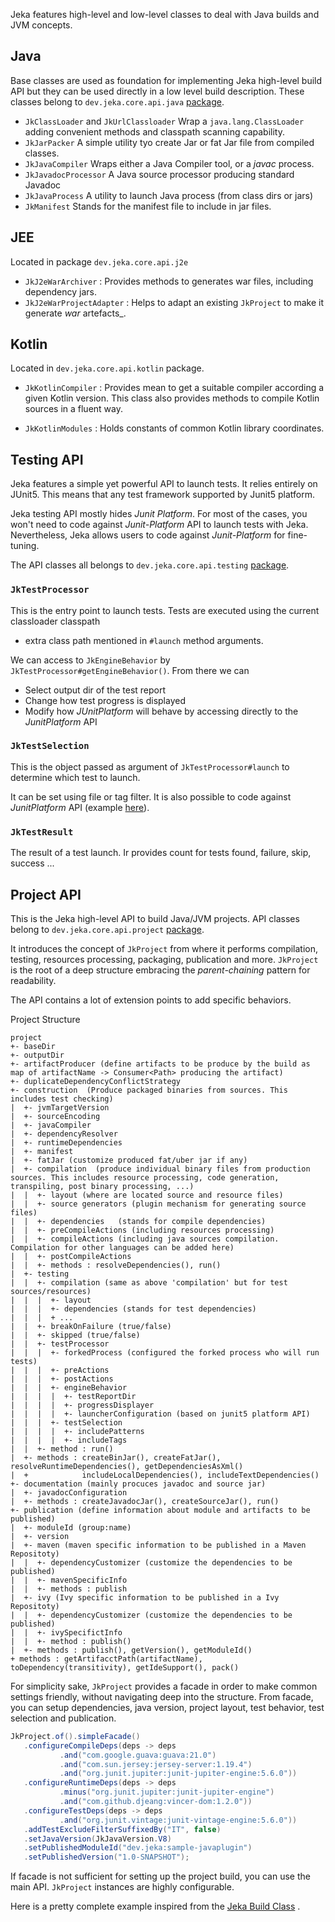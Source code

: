 Jeka features high-level and low-level classes to deal with Java builds and JVM concepts.

## Java

Base classes are used as foundation for implementing Jeka high-level build API but they can be used directly in a low level build description.
These classes belong to `dev.jeka.core.api.java` [package](https://github.com/jerkar/jeka/tree/master/dev.jeka.core/src/main/java/dev/jeka/core/api/java).

* `JkClassLoader` and `JkUrlClassloader` Wrap a `java.lang.ClassLoader` adding convenient methods and classpath scanning capability.
* `JkJarPacker` A simple utility tyo create Jar or fat Jar file from compiled classes.
* `JkJavaCompiler` Wraps either a Java Compiler tool, or a *javac* process.
* `JkJavadocProcessor` A Java source processor producing standard Javadoc
* `JkJavaProcess` A utility to launch Java process (from class dirs or jars)
* `JkManifest` Stands for the manifest file to include in jar files.

## JEE

Located in package `dev.jeka.core.api.j2e`

* `JkJ2eWarArchiver` : Provides methods to generates war files, including dependency jars.
* `JkJ2eWarProjectAdapter` : Helps to adapt an existing `JkProject` to make it generate _war_ artefacts_.

## Kotlin

Located in `dev.jeka.core.api.kotlin` package.

* `JkKotlinCompiler` : Provides mean to get a suitable compiler according a given Kotlin version. This class also provides methods to 
  compile Kotlin sources in a fluent way.

* `JkKotlinModules` : Holds constants of common Kotlin library coordinates.

## Testing API

Jeka features a simple yet powerful API to launch tests. It relies entirely on JUnit5. This means that any test framework supported by Junit5 platform.

Jeka testing API mostly hides *Junit Platform*. For most of the cases, you won't need to code
against *Junit-Platform* API to launch tests with Jeka. Nevertheless, Jeka allows users to
code against *Junit-Platform* for fine-tuning.

The API classes all belongs to `dev.jeka.core.api.testing` [package](https://github.com/jerkar/jeka/tree/master/dev.jeka.core/src/main/java/dev/jeka/core/api/java/testing).

### `JkTestProcessor` 

This is the entry point to launch tests. Tests are executed using the current classloader classpath 
+ extra class path mentioned in `#launch` method arguments.
  
We can access to `JkEngineBehavior` by `JkTestProcessor#getEngineBehavior()`. From there we can 
  
  * Select output dir of the test report
  * Change how test progress is displayed
  * Modify how _JUnitPlatform_ will behave by accessing directly to the _JunitPlatform_ API 

### `JkTestSelection` 

This is the object passed as argument of `JkTestProcessor#launch` to determine which test to launch. 

It can be set using file or tag filter. It is also possible to code against  _JunitPlatform_ API (example [here](https://github.com/jerkar/jeka/blob/master/samples/dev.jeka.samples.junit5/jeka/def/Junit5Build.java)).

### `JkTestResult` 

The result of a test launch. Ir provides count for tests found, failure, skip, success ...


## Project API

This is the Jeka high-level API to build Java/JVM projects. API classes belong to  `dev.jeka.core.api.project` [package](https://github.com/jerkar/jeka/tree/master/dev.jeka.core/src/main/java/dev/jeka/core/api/project).

It introduces the concept of `JkProject` from where it performs compilation, testing, resources processing, packaging, publication and more.
`JkProject` is the root of a deep structure embracing the *parent-chaining* pattern for readability.

The API contains a lot of extension points to add specific behaviors.

Project Structure 
``` title="JkProject structure"
project
+- baseDir
+- outputDir
+- artifactProducer (define artifacts to be produce by the build as map of artifactName -> Consumer<Path> producing the artifact)
+- duplicateDependencyConflictStrategy
+- construction  (Produce packaged binaries from sources. This includes test checking)
|  +- jvmTargetVersion
|  +- sourceEncoding
|  +- javaCompiler
|  +- dependencyResolver
|  +- runtimeDependencies
|  +- manifest
|  +- fatJar (customize produced fat/uber jar if any)
|  +- compilation  (produce individual binary files from production sources. This includes resource processing, code generation, transpiling, post binary processing, ...)
|  |  +- layout (where are located source and resource files)
|  |  +- source generators (plugin mechanism for generating source files)
|  |  +- dependencies   (stands for compile dependencies)
|  |  +- preCompileActions (including resources processing)
|  |  +- compileActions (including java sources compilation. Compilation for other languages can be added here)
|  |  +- postCompileActions
|  |  +- methods : resolveDependencies(), run()
|  +- testing
|  |  +- compilation (same as above 'compilation' but for test sources/resources)
|  |  |  +- layout
|  |  |  +- dependencies (stands for test dependencies)
|  |  |  + ...
|  |  +- breakOnFailure (true/false)
|  |  +- skipped (true/false)
|  |  +- testProcessor
|  |  |  +- forkedProcess (configured the forked process who will run tests)
|  |  |  +- preActions
|  |  |  +- postActions
|  |  |  +- engineBehavior
|  |  |  |  +- testReportDir
|  |  |  |  +- progressDisplayer
|  |  |  |  +- launcherConfiguration (based on junit5 platform API)
|  |  |  +- testSelection
|  |  |  |  +- includePatterns
|  |  |  |  +- includeTags
|  |  +- method : run()
|  +- methods : createBinJar(), createFatJar(), resolveRuntimeDependencies(), getDependenciesAsXml()
|  +            includeLocalDependencies(), includeTextDependencies()            
+- documentation (mainly procuces javadoc and source jar)
|  +- javadocConfiguration
|  +- methods : createJavadocJar(), createSourceJar(), run()
+- publication (define information about module and artifacts to be published)
|  +- moduleId (group:name)
|  +- version
|  +- maven (maven specific information to be published in a Maven Repositoty)
|  |  +- dependencyCustomizer (customize the dependencies to be published)
|  |  +- mavenSpecificInfo
|  |  +- methods : publish
|  +- ivy (Ivy specific information to be published in a Ivy Repositoty)
|  |  +- dependencyCustomizer (customize the dependencies to be published)
|  |  +- ivySpecifictInfo
|  |  +- method : publish()
|  +- methods : publish(), getVersion(), getModuleId()
+ methods : getArtifacctPath(artifactName), toDependency(transitivity), getIdeSupport(), pack()
```

For simplicity sake, `JkProject` provides a facade in order to make common settings friendly,
without navigating deep into the structure. From facade, you can
setup dependencies, java version, project layout, test behavior, test selection and publication.

```Java
JkProject.of().simpleFacade()
   .configureCompileDeps(deps -> deps
           .and("com.google.guava:guava:21.0")
           .and("com.sun.jersey:jersey-server:1.19.4")
           .and("org.junit.jupiter:junit-jupiter-engine:5.6.0"))
   .configureRuntimeDeps(deps -> deps
           .minus("org.junit.jupiter:junit-jupiter-engine")
           .and("com.github.djeang:vincer-dom:1.2.0"))
   .configureTestDeps(deps -> deps
           .and("org.junit.vintage:junit-vintage-engine:5.6.0"))
   .addTestExcludeFilterSuffixedBy("IT", false)
   .setJavaVersion(JkJavaVersion.V8)
   .setPublishedModuleId("dev.jeka:sample-javaplugin")
   .setPublishedVersion("1.0-SNAPSHOT");

```

If facade is not sufficient for setting up the project build, you can use the main API.
`JkProject` instances are highly configurable.

Here is a pretty complete example inspired from the [Jeka Build Class](https://github.com/jerkar/jeka/blob/master/dev.jeka.core/jeka/def/dev/jeka/core/CoreBuild.java) .

